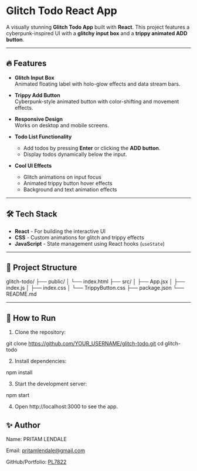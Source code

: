 # Glitch Todo React App

A visually stunning **Glitch Todo App** built with **React**. This project features a cyberpunk-inspired UI with a **glitchy input box** and a **trippy animated ADD button**.

---

## 🔥 Features

- **Glitch Input Box**  
  Animated floating label with holo-glow effects and data stream bars.

- **Trippy Add Button**  
  Cyberpunk-style animated button with color-shifting and movement effects.

- **Responsive Design**  
  Works on desktop and mobile screens.

- **Todo List Functionality**  
  - Add todos by pressing **Enter** or clicking the **ADD button**.
  - Display todos dynamically below the input.

- **Cool UI Effects**  
  - Glitch animations on input focus  
  - Animated trippy button hover effects  
  - Background and text animation effects

---

## 🛠 Tech Stack

- **React** - For building the interactive UI  
- **CSS** - Custom animations for glitch and trippy effects  
- **JavaScript** - State management using React hooks (`useState`)

---

## 📂 Project Structure

glitch-todo/
├── public/
│ └── index.html
├── src/
│ ├── App.jsx
│ ├── index.js
│ ├── index.css
│ └── TrippyButton.css
├── package.json
└── README.md


---

## 🚀 How to Run

1. Clone the repository:

git clone https://github.com/YOUR_USERNAME/glitch-todo.git
cd glitch-todo
 
2. Install dependencies:

npm install

3. Start the development server:

npm start


4. Open http://localhost:3000
 to see the app.

## ✨ Author

Name: PRITAM LENDALE 

Email: pritamlendale@gmail.com

GitHub/Portfolio: [PL7822](https://github.com/PL7822)
